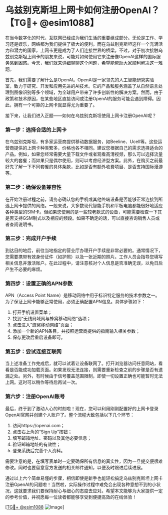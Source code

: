 # 乌兹别克斯坦上网卡如何注册OpenAI？【TG💪+ @esim1088】

在当今数字化的时代，互联网已经成为我们生活的重要组成部分。无论是工作、学习还是娱乐，网络都为我们提供了极大的便利。而在乌兹别克斯坦这样一个充满活力和潜力的国家，上网卡更是成为了人们连接世界的桥梁。不过，对于初次接触乌兹别克斯坦上网卡的朋友来说，可能对如何使用它来注册像OpenAI这样的国际服务感到困惑。今天，我们就来详细聊聊这个问题，希望能帮助大家顺利解决这一难题。

首先，我们需要了解什么是OpenAI。OpenAI是一家领先的人工智能研究实验室，致力于研究、开发和应用先进的AI技术。它的产品和服务涵盖了从自然语言处理到图像识别等多个领域，为全球用户带来了许多创新性的解决方案。然而，由于政策和技术原因，在某些地区直接访问或注册OpenAI的服务可能会遇到障碍。因此，拥有一个可靠的上网卡就显得尤为重要了。

接下来，让我们进入正题——如何在乌兹别克斯坦使用上网卡注册OpenAI呢？

### 第一步：选择合适的上网卡

在乌兹别克斯坦，有多家运营商提供移动数据服务，如Beeline、Ucell等。这些运营商提供的上网卡种类繁多，价格也各不相同。建议您根据自己的需求选择适合的产品。例如，如果您经常需要大量下载文件或者观看高清视频，那么可以选择流量较大的套餐；而如果只是偶尔使用，则可以考虑经济型方案。此外，在购买之前最好先了解一下不同套餐的具体条款，比如是否有额外收费项目、是否支持国际漫游等。

### 第二步：确保设备兼容性

在开始注册过程之前，请务必确认您的手机或其他终端设备是否能够正常连接到所选上网卡提供的网络。一般来说，大多数现代智能手机和平板电脑都能很好地适应各种类型的SIM卡。但如果您使用的是一些较老款式的设备，可能需要检查一下其是否支持GSM制式以及相应的频段。如果不确定的话，可以直接咨询销售人员或者查阅说明书。

### 第三步：完成开户手续

到达目的地后，前往当地指定的营业厅办理开户手续是非常必要的。通常情况下，您需要携带有效身份证件（如护照）以及一张近期的照片。工作人员会指导您填写相关信息并激活账户。在此过程中，请注意核对个人信息是否准确无误，以免日后产生不必要的麻烦。

### 第四步：设置正确的APN参数

APN（Access Point Name）是移动网络中用于标识特定服务的技术参数之一。为了保证上网卡能够正常使用，必须正确配置APN信息。具体步骤如下：
1. 打开手机设置菜单；
2. 找到“无线局域网与蜂窝移动网络”选项；
3. 点击进入“蜂窝移动网络”页面；
4. 添加一个新的APN条目，并按照运营商提供的指南输入相关参数；
5. 保存更改后重启设备即可。

### 第五步：尝试连接互联网

当上述准备工作完成后，就可以试着让设备联网了。打开浏览器访问任意网站，看看是否能成功加载页面。如果发现无法连接，则需要重新检查之前的步骤是否有遗漏之处。另外，有时候由于信号覆盖范围限制，即使一切设置正确也可能暂时无法上网。这时可以稍作等待后再试一次。

### 第六步：注册OpenAI账号

最后，终于到了激动人心的时刻啦！现在，您可以利用刚刚配置好的上网卡登录OpenAI官网并创建个人账户了。整个流程大致包括以下几个环节：
1. 访问https://openai.com；
2. 点击右上角的“Sign Up”按钮；
3. 填写邮箱地址、密码以及其他必要信息；
4. 验证邮箱地址的有效性；
5. 登录系统后完善个人资料。

需要注意的是，在填写表单时一定要确保所有信息的真实性，因为一旦提交便很难修改。同时也要留意官方发送的相关邮件通知，以便及时跟进后续进展。

通过以上六个简单易懂的步骤，相信即使是新手也能轻松搞定乌兹别克斯坦上网卡注册OpenAI的问题啦！当然啦，实际操作过程中难免会出现各种意想不到的小状况，这就要求我们要保持耐心与细心的态度去应对。希望本文能够为大家提供一定的参考价值，并祝愿每一位读者都能够享受到便捷高效的在线体验！

[[TG💪+ @esim1088](https://t.me/s/esim1088) ![Image](https://i.postimg.cc/4NQfJmqS/Snipaste-2025-05-13-00-14-12.png)]
